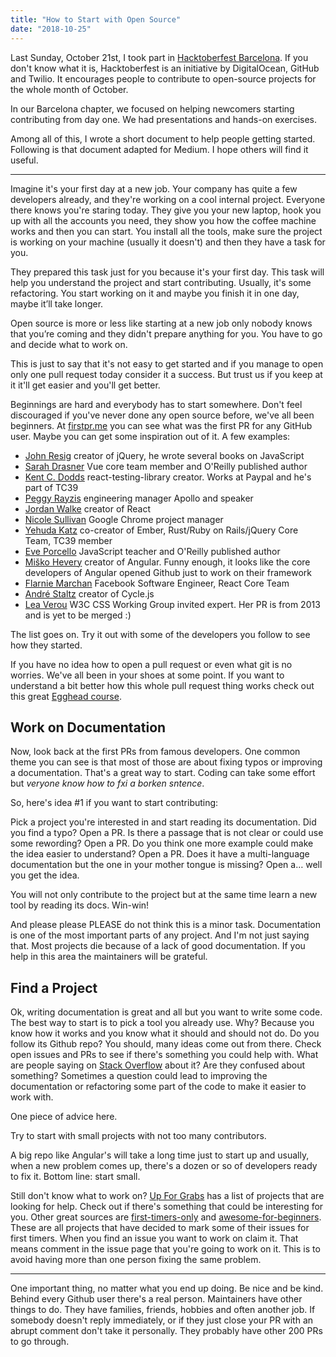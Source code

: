 ```yaml
---
title: "How to Start with Open Source"
date: "2018-10-25"
---
```


Last Sunday, October 21st, I took part in
<a href="https://hacktoberfestbarcelona.com/" target="_blank">Hacktoberfest
Barcelona</a>. If you don't know what it is, Hacktoberfest is an initiative by
DigitalOcean, GitHub and Twilio. It encourages people to contribute to
open-source projects for the whole month of October.

In our Barcelona chapter, we focused on helping newcomers starting contributing
from day one. We had presentations and hands-on exercises.

Among all of this, I wrote a short document to help people getting started.
Following is that document adapted for Medium. I hope others will find it
useful.

---

Imagine it's your first day at a new job. Your company has quite a few
developers already, and they're working on a cool internal project. Everyone
there knows you're staring today. They give you your new laptop, hook you up
with all the accounts you need, they show you how the coffee machine works and
then you can start. You install all the tools, make sure the project is working
on your machine (usually it doesn't) and then they have a task for you.

They prepared this task just for you because it's your first day. This task will
help you understand the project and start contributing. Usually, it's some
refactoring. You start working on it and maybe you finish it in one day, maybe
it’ll take longer.

Open source is more or less like starting at a new job only nobody knows that
you’re coming and they didn't prepare anything for you. You have to go and
decide what to work on.

This is just to say that it's not easy to get started and if you manage to open
only one pull request today consider it a success. But trust us if you keep at
it it'll get easier and you'll get better.

Beginnings are hard and everybody has to start somewhere. Don't feel discouraged
if you've never done any open source before, we've all been beginners. At
<a href="https://firstpr.me/" target="_blank">firstpr.me</a> you can see what
was the first PR for any GitHub user. Maybe you can get some inspiration out of
it. A few examples:

- <a href="https://firstpr.me/#jeresig" target="_blank">John Resig</a> creator
  of jQuery, he wrote several books on JavaScript
- <a href="https://firstpr.me/#sdras" target="_blank">Sarah Drasner</a> Vue core
  team member and O'Reilly published author
- <a href="https://firstpr.me/#kentcdodds" target="_blank">Kent C. Dodds</a>
  react-testing-library creator. Works at Paypal and he's part of TC39
- <a href="https://firstpr.me/#peggyrayzis" target="_blank">Peggy Rayzis</a>
  engineering manager Apollo and speaker
- <a href="https://firstpr.me/#jordwalke" target="_blank">Jordan Walke</a>
  creator of React
- <a href="https://firstpr.me/#stubbornella" target="_blank">Nicole Sullivan</a>
  Google Chrome project manager
- <a href="https://firstpr.me/#wycats" target="_blank">Yehuda Katz</a>
  co-creator of Ember, Rust/Ruby on Rails/jQuery Core Team, TC39 member
- <a href="https://firstpr.me/#eveporcello" target="_blank">Eve Porcello</a>
  JavaScript teacher and O'Reilly published author
- <a href="https://firstpr.me/#mhevery" target="_blank">Miško Hevery</a> creator
  of Angular. Funny enough, it looks like the core developers of Angular opened
  Github just to work on their framework
- <a href="https://firstpr.me/#flarnie" target="_blank">Flarnie Marchan</a>
  Facebook Software Engineer, React Core Team
- <a href="https://firstpr.me/#staltz" target="_blank">André Staltz</a> creator
  of Cycle.js
- <a href="https://firstpr.me/#LeaVerou" target="_blank">Lea Verou</a> W3C CSS
  Working Group invited expert. Her PR is from 2013 and is yet to be merged :)

The list goes on. Try it out with some of the developers you follow to see how
they started.

If you have no idea how to open a pull request or even what git is no worries.
We've all been in your shoes at some point. If you want to understand a bit
better how this whole pull request thing works check out this great
<a href="https://egghead.io/courses/how-to-contribute-to-an-open-source-project-on-github" target="_blank">Egghead
course</a>.

## Work on Documentation

Now, look back at the first PRs from famous developers. One common theme you can
see is that most of those are about fixing typos or improving a documentation.
That's a great way to start. Coding can take some effort but _veryone know how to
fxi a borken sntence_.

So, here's idea #1 if you want to start contributing:

<p class="highlight">
 Pick a project you're interested in and start reading its documentation. Did
 you find a typo? Open a PR. Is there a passage that is not clear or could use
 some rewording? Open a PR. Do you think one more example could make the idea
 easier to understand? Open a PR. Does it have a multi-language documentation
 but the one in your mother tongue is missing? Open a&hellip; well you get the idea.
</p>

You will not only contribute to the project but at the same time learn a new
tool by reading its docs. Win-win!

And please please PLEASE do not think this is a minor task. Documentation is one
of the most important parts of any project. And I'm not just saying that. Most
projects die because of a lack of good documentation. If you help in this area
the maintainers will be grateful.

## Find a Project

Ok, writing documentation is great and all but you want to write some code. The
best way to start is to pick a tool you already use. Why? Because you know how
it works and you know what it should and should not do. Do you follow its Github
repo? You should, many ideas come out from there. Check open issues and PRs to
see if there's something you could help with. What are people saying on
<a href="https://stackoverflow.com/" target="_blank">Stack Overflow</a> about
it? Are they confused about something? Sometimes a question could lead to
improving the documentation or refactoring some part of the code to make it
easier to work with.

One piece of advice here.

<p class="highlight">
Try to start with small projects with not too many contributors.
</p>

A big repo like Angular's will take a long time just to start up and usually,
when a new problem comes up, there's a dozen or so of developers ready to fix
it. Bottom line: start small.

Still don't know what to work on?
<a href="https://up-for-grabs.net/#/" target="_blank">Up For Grabs</a> has a
list of projects that are looking for help. Check out if there's something that
could be interesting for you. Other great sources are
<a href="https://github.com/search?utf8=%E2%9C%93&q=label%3Afirst-timers-only+is%3Aopen&type=Issues&ref=searchresults" target="_blank">first-timers-only</a>
and
<a href="https://github.com/MunGell/awesome-for-beginners" target="_blank">awesome-for-beginners</a>.
These are all projects that have decided to mark some of their issues for first
timers. When you find an issue you want to work on claim it. That means comment
in the issue page that you're going to work on it. This is to avoid having more
than one person fixing the same problem.

---

One important thing, no matter what you end up doing. Be nice and be kind.
Behind every Github user there's a real person. Maintainers have other things to
do. They have families, friends, hobbies and often another job. If somebody
doesn't reply immediately, or if they just close your PR with an abrupt comment
don't take it personally. They probably have other 200 PRs to go through.
